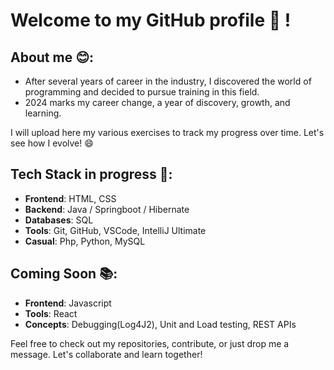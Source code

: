 # Welcome to my GitHub profile 👋 !

## About me 😊:
- After several years of career in the industry, I discovered the world of programming and decided to pursue training in this field.
- 2024 marks my career change, a year of discovery, growth, and learning.

I will upload here my various exercises to track my progress over time. Let's see how I evolve! 😄

## Tech Stack in progress 🔧:
- **Frontend**: HTML, CSS
- **Backend**: Java / Springboot / Hibernate
- **Databases**: SQL
- **Tools**: Git, GitHub, VSCode, IntelliJ Ultimate
- **Casual**: Php, Python, MySQL

## Coming Soon 📚: 
- **Frontend**: Javascript
- **Tools**: React
- **Concepts**: Debugging(Log4J2), Unit and Load testing, REST APIs

Feel free to check out my repositories, contribute, or just drop me a message. Let's collaborate and learn together!
